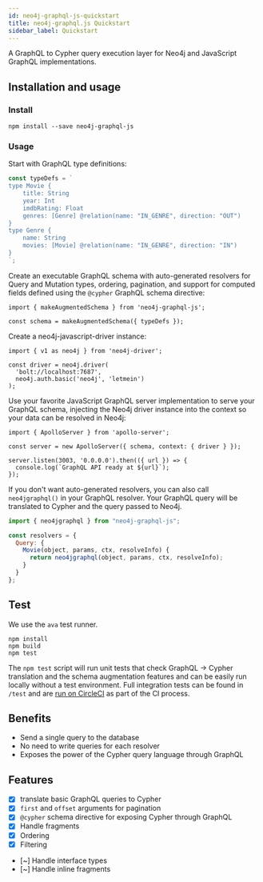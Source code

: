 ```yaml
---
id: neo4j-graphql-js-quickstart
title: neo4j-graphql.js Quickstart
sidebar_label: Quickstart
---
```


A GraphQL to Cypher query execution layer for Neo4j and JavaScript GraphQL implementations.

## Installation and usage

### Install

```shell
npm install --save neo4j-graphql-js
```

### Usage

Start with GraphQL type definitions:

```javascript
const typeDefs = `
type Movie {
    title: String
    year: Int
    imdbRating: Float
    genres: [Genre] @relation(name: "IN_GENRE", direction: "OUT")
}
type Genre {
    name: String
    movies: [Movie] @relation(name: "IN_GENRE", direction: "IN")
}
`;
```

Create an executable GraphQL schema with auto-generated resolvers for Query and Mutation types, ordering, pagination, and support for computed fields defined using the `@cypher` GraphQL schema directive:

```
import { makeAugmentedSchema } from 'neo4j-graphql-js';

const schema = makeAugmentedSchema({ typeDefs });
```

Create a neo4j-javascript-driver instance:

```
import { v1 as neo4j } from 'neo4j-driver';

const driver = neo4j.driver(
  'bolt://localhost:7687',
  neo4j.auth.basic('neo4j', 'letmein')
);
```

Use your favorite JavaScript GraphQL server implementation to serve your GraphQL schema, injecting the Neo4j driver instance into the context so your data can be resolved in Neo4j:

```
import { ApolloServer } from 'apollo-server';

const server = new ApolloServer({ schema, context: { driver } });

server.listen(3003, '0.0.0.0').then(({ url }) => {
  console.log(`GraphQL API ready at ${url}`);
});
```

If you don't want auto-generated resolvers, you can also call `neo4jgraphql()` in your GraphQL resolver. Your GraphQL query will be translated to Cypher and the query passed to Neo4j.

```js
import { neo4jgraphql } from "neo4j-graphql-js";

const resolvers = {
  Query: {
    Movie(object, params, ctx, resolveInfo) {
      return neo4jgraphql(object, params, ctx, resolveInfo);
    }
  }
};
```

## Test

We use the `ava` test runner.

```
npm install
npm build
npm test
```

The `npm test` script will run unit tests that check GraphQL -> Cypher translation and the schema augmentation features and can be easily run locally without a test environment. Full integration tests can be found in `/test` and are [run on CircleCI](https://circleci.com/gh/neo4j-graphql/neo4j-graphql-js) as part of the CI process.

## Benefits

- Send a single query to the database
- No need to write queries for each resolver
- Exposes the power of the Cypher query language through GraphQL


## Features

- [x] translate basic GraphQL queries to Cypher
- [x] `first` and `offset` arguments for pagination
- [x] `@cypher` schema directive for exposing Cypher through GraphQL
- [x] Handle fragments
- [x] Ordering
- [x] Filtering
- [~] Handle interface types
- [~] Handle inline fragments
